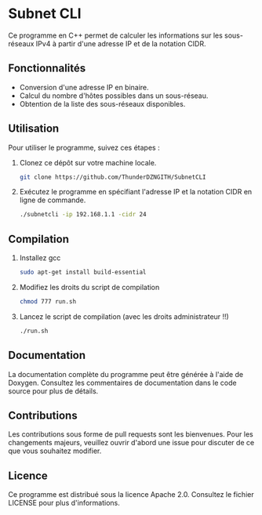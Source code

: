 # Subnet CLI

Ce programme en C++ permet de calculer les informations sur les sous-réseaux IPv4 à partir d'une adresse IP et de la notation CIDR.

## Fonctionnalités

- Conversion d'une adresse IP en binaire.
- Calcul du nombre d'hôtes possibles dans un sous-réseau.
- Obtention de la liste des sous-réseaux disponibles.

## Utilisation

Pour utiliser le programme, suivez ces étapes :

1. Clonez ce dépôt sur votre machine locale.
   ```bash
   git clone https://github.com/ThunderDZNGITH/SubnetCLI
   ```
2. Exécutez le programme en spécifiant l'adresse IP et la notation CIDR en ligne de commande.
   ```bash
   ./subnetcli -ip 192.168.1.1 -cidr 24
   ```

## Compilation

1. Installez gcc
   ```bash
   sudo apt-get install build-essential
   ```
2. Modifiez les droits du script de compilation
   ```bash
   chmod 777 run.sh
   ```
3. Lancez le script de compilation (avec les droits administrateur !!)
   ```bash
   ./run.sh
   ```

## Documentation

La documentation complète du programme peut être générée à l'aide de Doxygen. Consultez les commentaires de documentation dans le code source pour plus de détails.

## Contributions

Les contributions sous forme de pull requests sont les bienvenues. Pour les changements majeurs, veuillez ouvrir d'abord une issue pour discuter de ce que vous souhaitez modifier.

## Licence

Ce programme est distribué sous la licence Apache 2.0. Consultez le fichier LICENSE pour plus d'informations.
